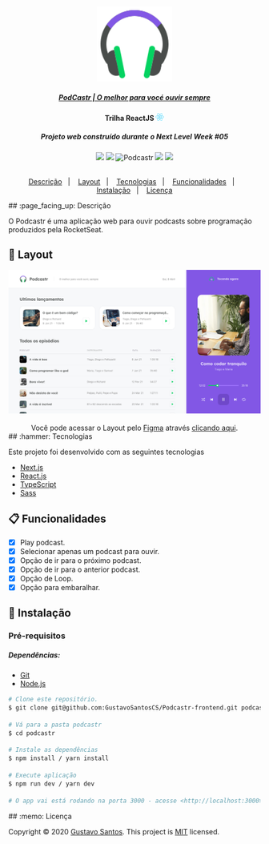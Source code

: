 <div align="center">
  <a href="https://podcastr-frontend.vercel.app/">
    <img src="./.github/logo-podcastr.svg" width="150" heigh="112" alt="logo podcastr">
    <h5 align="center">
      PodCastr | O melhor para vocé ouvir sempre
    </h5>
  </a>
  
  <h4>
      Trilha ReactJS <img src="./.github/logo-react.svg" height="15" alt="logo react">
  </h4>
  <h5 align="center">
    Projeto web construído durante o Next Level Week #05
  </h5>
</div>

<div align="center">
  <img src="https://img.shields.io/static/v1?label=Plataforma&message=PC&color=04d361&labelColor=8257e5">

  <img src="https://img.shields.io/static/v1?label=License&labelColor=8257e5&message=MIT&color=04d361">

  <img alt="Podcastr" src="https://img.shields.io/badge/Podcastr-NLW 5.0-04d361?logo=data:image/png;base64,iVBORw0KGgoAAAANSUhEUgAAABAAAAAQCAMAAAAoLQ9TAAAALVBMVEVHcExxWsF0XMJzXMJxWcFsUsD///9jRrzY0u6Xh9Gsn9n39fyMecy0qd2bjNJWBT0WAAAABHRSTlMA2Do606wF2QAAAGlJREFUGJVdj1cWwCAIBLEsRU3uf9xobDH8+GZwUYi8i6ucJwrxKE+7D0G9Q4vlYqtmCSjndr4CgCgzlyFgfKfKCVO0LrPKjmiqMxGXkJwNnXskqWG+1oSM+BSwD8f29YLNjvx/OQrn+g99oQSoNmt3PgAAAABJRU5ErkJggg==&labelColor=8257e5">

  <img src="https://img.shields.io/static/v1?label=Author&labelColor=8257e5&message=GustavoSantosCS&color=04d361">

  <img src="https://img.shields.io/static/v1?label=Language&labelColor=8257e5&message=JavaScript&color=04d361">
</div>
</br>
<p align="center">
  <a href="#page_facing_up-descrição">Descrição</a>&nbsp;&nbsp;&nbsp;|&nbsp;&nbsp;&nbsp;
  <a href="#art-layout">Layout</a>&nbsp;&nbsp;&nbsp;|&nbsp;&nbsp;&nbsp;
  <a href="#hammer-tecnologias">Tecnologias</a>&nbsp;&nbsp;&nbsp;|&nbsp;&nbsp;&nbsp;
  <a href="#clipboard-funcionalidades">Funcionalidades</a>&nbsp;&nbsp;&nbsp;|&nbsp;&nbsp;&nbsp;
  <a href="#closed_book-instalação">Instalação</a>&nbsp;&nbsp;&nbsp;|&nbsp;&nbsp;&nbsp;
  <a href="#memo-licença">Licença</a>
</p>
## :page_facing_up: Descrição

O Podcastr é uma aplicação web para ouvir podcasts sobre programação produzidos pela RocketSeat.

## :art: Layout

<div align='center'>
 <img src="./.github/desktop/home-with-podcast.png" width="550" alt="logo podcastr">
 </br>
 </br>
  Você pode acessar o Layout pelo <a href="https://www.figma.com">Figma</a> através <a href="https://www.figma.com/file/ZGsvRs0PjjI8KARiebR0Xc/Podcastr?node-id=160%3A2761">clicando aqui</a>.
</div>
## :hammer: Tecnologias

Este projeto foi desenvolvido com as seguintes tecnologias

- [Next.js](https://nextjs.org/)
- [React.js](https://pt-br.reactjs.org/)
- [TypeScript](https://www.typescriptlang.org/)
- [Sass](https://sass-lang.com/)

## :clipboard: Funcionalidades

- [x] Play podcast.
- [x] Selecionar apenas um podcast para ouvir.
- [x] Opção de ir para o próximo podcast.
- [x] Opção de ir para o anterior podcast.
- [x] Opção de Loop.
- [x] Opção para embaralhar.

## :closed_book: Instalação

### Pré-requisitos

##### Dependências:

- [Git](https://git-scm.com)
- [Node.js](https://nodejs.org/en/)

```bash
# Clone este repositório.
$ git clone git@github.com:GustavoSantosCS/Podcastr-frontend.git podcastr

# Vá para a pasta podcastr
$ cd podcastr

# Instale as dependências
$ npm install / yarn install

# Execute aplicação
$ npm run dev / yarn dev

# O app vai está rodando na porta 3000 - acesse <http://localhost:3000>
```

</div>
## :memo: Licença

Copyright © 2020 [Gustavo Santos](https://https://github.com/GustavoSantosCS).
This project is [MIT](./.github/LICENSE) licensed.
